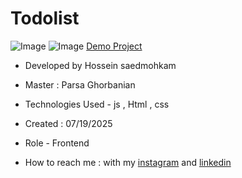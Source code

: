 # Todolist
![Image]()
![Image]()
[Demo Project](/https://hosseinsaedmohkam.github.io/Todolist/)

- Developed by Hossein saedmohkam

- Master : Parsa Ghorbanian 

- Technologies Used - js , Html , css  

- Created : 07/19/2025

- Role - Frontend

- How to reach me : with my [instagram](https://www.instagram.com/Hossein_saedmohkam.dev) and [linkedin](https://www.linkedin.com/in/Hossein-saedmohkam)
